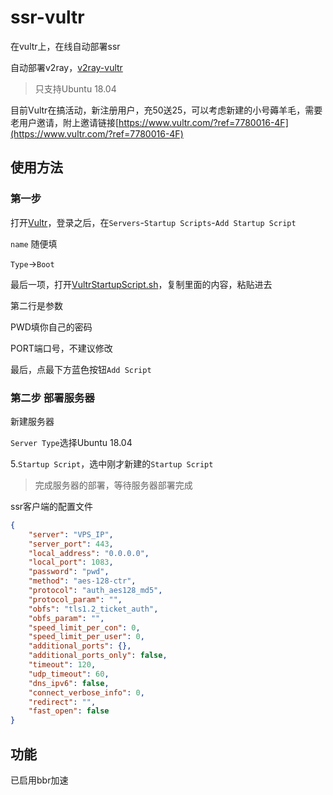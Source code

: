 # ssr-vultr
在vultr上，在线自动部署ssr

自动部署v2ray，[v2ray-vultr](https://github.com/lbp0200/v2ray-vultr)

>只支持Ubuntu 18.04

目前Vultr在搞活动，新注册用户，充50送25，可以考虑新建的小号薅羊毛，需要老用户邀请，附上邀请链接[https://www.vultr.com/?ref=7780016-4F](https://www.vultr.com/?ref=7780016-4F)

使用方法
---

### 第一步

打开[Vultr](https://polr.liuboping.com/PrgTf)，登录之后，在`Servers`-`Startup Scripts`-`Add Startup Script`

`name` 随便填

`Type`->`Boot`

最后一项，打开[VultrStartupScript.sh](https://raw.githubusercontent.com/lbp0200/ssr-vultr/master/VultrStartupScript.sh)，复制里面的内容，粘贴进去

第二行是参数

PWD填你自己的密码

PORT端口号，不建议修改

最后，点最下方蓝色按钮`Add Script`

### 第二步 部署服务器

新建服务器

`Server Type`选择Ubuntu 18.04

5.`Startup Script`，选中刚才新建的`Startup Script`

> 完成服务器的部署，等待服务器部署完成

ssr客户端的配置文件
```json
{
    "server": "VPS_IP",
    "server_port": 443,
    "local_address": "0.0.0.0",
    "local_port": 1083,
    "password": "pwd",
    "method": "aes-128-ctr",
    "protocol": "auth_aes128_md5",
    "protocol_param": "",
    "obfs": "tls1.2_ticket_auth",
    "obfs_param": "",
    "speed_limit_per_con": 0,
    "speed_limit_per_user": 0,
    "additional_ports": {},
    "additional_ports_only": false,
    "timeout": 120,
    "udp_timeout": 60,
    "dns_ipv6": false,
    "connect_verbose_info": 0,
    "redirect": "",
    "fast_open": false
}
```

功能
---
已启用bbr加速
